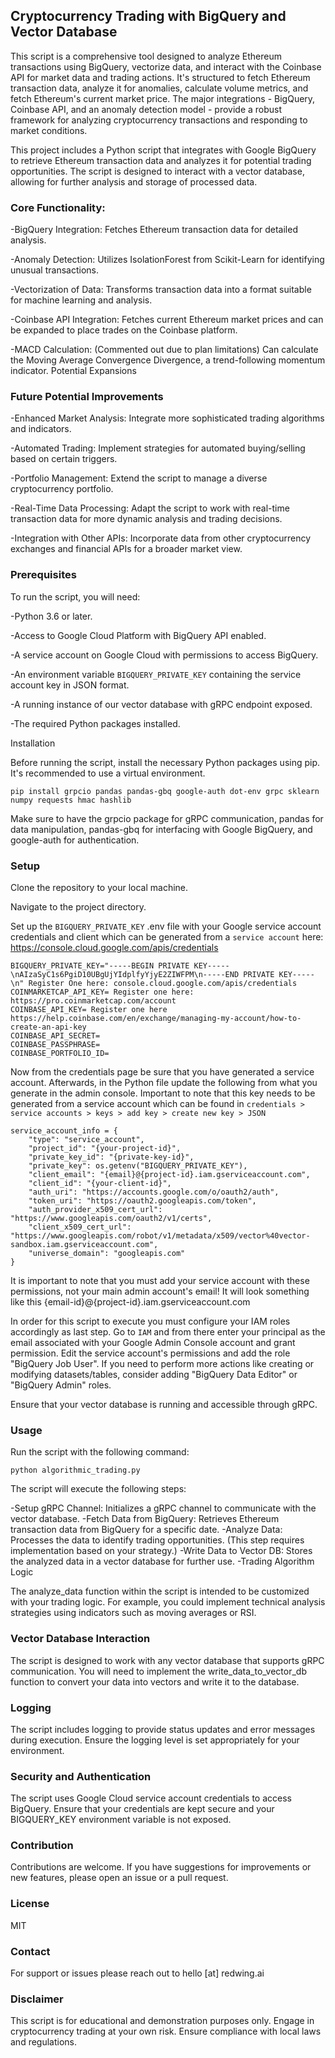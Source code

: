 ## Cryptocurrency Trading with BigQuery and Vector Database

This script is a comprehensive tool designed to analyze Ethereum transactions using BigQuery, vectorize data, and interact with the Coinbase API for market data and trading actions. It's structured to fetch Ethereum transaction data, analyze it for anomalies, calculate volume metrics, and fetch Ethereum's current market price. The major integrations - BigQuery, Coinbase API, and an anomaly detection model - provide a robust framework for analyzing cryptocurrency transactions and responding to market conditions.

This project includes a Python script that integrates with Google BigQuery to retrieve Ethereum transaction data and analyzes it for potential trading opportunities. The script is designed to interact with a vector database, allowing for further analysis and storage of processed data.

### Core Functionality:

-BigQuery Integration: Fetches Ethereum transaction data for detailed analysis.

-Anomaly Detection: Utilizes IsolationForest from Scikit-Learn for identifying unusual transactions.

-Vectorization of Data: Transforms transaction data into a format suitable for machine learning and analysis.

-Coinbase API Integration: Fetches current Ethereum market prices and can be expanded to place trades on the Coinbase platform.

-MACD Calculation: (Commented out due to plan limitations) Can calculate the Moving Average Convergence Divergence, a trend-following momentum indicator.
Potential Expansions

### Future Potential Improvements

-Enhanced Market Analysis: Integrate more sophisticated trading algorithms and indicators.

-Automated Trading: Implement strategies for automated buying/selling based on certain triggers.

-Portfolio Management: Extend the script to manage a diverse cryptocurrency portfolio.

-Real-Time Data Processing: Adapt the script to work with real-time transaction data for more dynamic analysis and trading decisions.

-Integration with Other APIs: Incorporate data from other cryptocurrency exchanges and financial APIs for a broader market view.

### Prerequisites

To run the script, you will need:

-Python 3.6 or later.

-Access to Google Cloud Platform with BigQuery API enabled.

-A service account on Google Cloud with permissions to access BigQuery.

-An environment variable `BIGQUERY_PRIVATE_KEY` containing the service account key in JSON format.

-A running instance of our vector database with gRPC endpoint exposed.

-The required Python packages installed.

Installation

Before running the script, install the necessary Python packages using pip. It's recommended to use a virtual environment.

```
pip install grpcio pandas pandas-gbq google-auth dot-env grpc sklearn numpy requests hmac hashlib
```

Make sure to have the grpcio package for gRPC communication, pandas for data manipulation, pandas-gbq for interfacing with Google BigQuery, and google-auth for authentication.

### Setup

Clone the repository to your local machine.

Navigate to the project directory.

Set up the `BIGQUERY_PRIVATE_KEY` .env file with your Google service account credentials and client which can be generated from a `service account` here: https://console.cloud.google.com/apis/credentials

```
BIGQUERY_PRIVATE_KEY="-----BEGIN PRIVATE KEY-----\nAIzaSyC1s6PgiD10UBgUjYIdplfyYjyE2ZIWFPM\n-----END PRIVATE KEY-----\n" Register One here: console.cloud.google.com/apis/credentials
COINMARKETCAP_API_KEY= Register one here: https://pro.coinmarketcap.com/account
COINBASE_API_KEY= Register one here https://help.coinbase.com/en/exchange/managing-my-account/how-to-create-an-api-key
COINBASE_API_SECRET=
COINBASE_PASSPHRASE=
COINBASE_PORTFOLIO_ID=
```

Now from the credentials page be sure that you have generated a service account. Afterwards, in the Python file update the following from what you generate in the admin console. Important to note that this key needs to be generated from a service account which can be found in `credentials > service accounts > keys > add key > create new key > JSON`

```
service_account_info = {
    "type": "service_account",
    "project_id": "{your-project-id}",
    "private_key_id": "{private-key-id}",
    "private_key": os.getenv("BIGQUERY_PRIVATE_KEY"),
    "client_email": "{email}@{project-id}.iam.gserviceaccount.com",
    "client_id": "{your-client-id}",
    "auth_uri": "https://accounts.google.com/o/oauth2/auth",
    "token_uri": "https://oauth2.googleapis.com/token",
    "auth_provider_x509_cert_url": "https://www.googleapis.com/oauth2/v1/certs",
    "client_x509_cert_url": "https://www.googleapis.com/robot/v1/metadata/x509/vector%40vector-sandbox.iam.gserviceaccount.com",
    "universe_domain": "googleapis.com"
}
```

It is important to note that you must add your service account with these permissions, not your main admin account's email! It will look something like this {email-id}@{project-id}.iam.gserviceaccount.com

In order for this script to execute you must configure your IAM roles accordingly as last step. Go to `IAM` and from there enter your principal as the email associated with your Google Admin Console account and grant permission. Edit the service account's permissions and add the role "BigQuery Job User". If you need to perform more actions like creating or modifying datasets/tables, consider adding "BigQuery Data Editor" or "BigQuery Admin" roles.

Ensure that your vector database is running and accessible through gRPC.

### Usage

Run the script with the following command:

```
python algorithmic_trading.py
```

The script will execute the following steps:

-Setup gRPC Channel: Initializes a gRPC channel to communicate with the vector database.
-Fetch Data from BigQuery: Retrieves Ethereum transaction data from BigQuery for a specific date.
-Analyze Data: Processes the data to identify trading opportunities. (This step requires implementation based on your strategy.)
-Write Data to Vector DB: Stores the analyzed data in a vector database for further use.
-Trading Algorithm Logic

The analyze_data function within the script is intended to be customized with your trading logic. For example, you could implement technical analysis strategies using indicators such as moving averages or RSI.

### Vector Database Interaction

The script is designed to work with any vector database that supports gRPC communication. You will need to implement the write_data_to_vector_db function to convert your data into vectors and write it to the database.

### Logging

The script includes logging to provide status updates and error messages during execution. Ensure the logging level is set appropriately for your environment.

### Security and Authentication

The script uses Google Cloud service account credentials to access BigQuery. Ensure that your credentials are kept secure and your BIGQUERY_KEY environment variable is not exposed.

### Contribution

Contributions are welcome. If you have suggestions for improvements or new features, please open an issue or a pull request.

### License

MIT

### Contact

For support or issues please reach out to hello [at] redwing.ai

### Disclaimer

This script is for educational and demonstration purposes only. Engage in cryptocurrency trading at your own risk. Ensure compliance with local laws and regulations.
